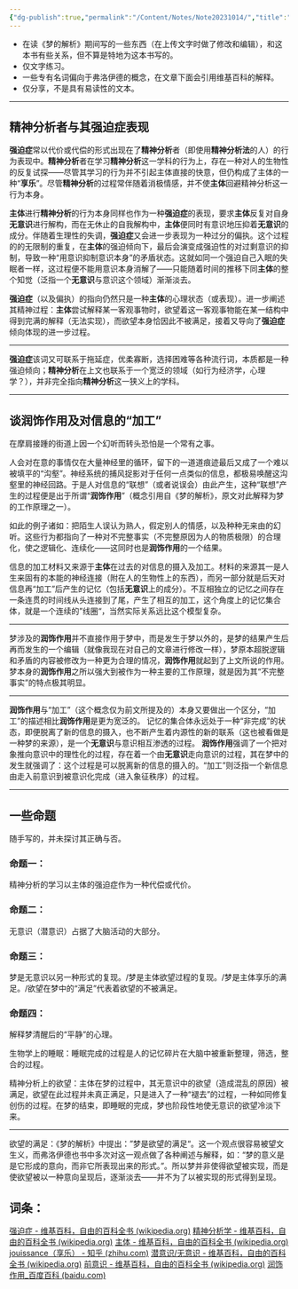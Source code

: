 ```yaml
---
{"dg-publish":true,"permalink":"/Content/Notes/Note20231014/","title":"231014|笔记|读《梦的解析》","tags":["note"],"created":"","updated":""}
---
```


- 在读《梦的解析》期间写的一些东西（在上传文字时做了修改和编辑），和这本书有些关系，但不算是特地为这本书写的。
- 仅文字练习。
- 一些专有名词偏向于弗洛伊德的概念，在文章下面会引用维基百科的解释。
- 仅分享，不是具有易读性的文本。

***
## **精神分析**者与其强迫症表现

**强迫症**常以代价或代偿的形式出现在了**精神分析**者（即使用**精神分析法**的人）的行为表现中。**精神分析**者在学习**精神分析**这一学科的行为上，存在一种对人的生物性的反复试探——尽管其学习的行为并不引起主体直接的快意，但仍构成了主体的一种“**享乐**”。尽管**精神分析**的过程常伴随着消极情感，并不使**主体**回避精神分析这一行为本身。

**主体**进行**精神分析**的行为本身同样也作为一种**强迫症**的表现，要求**主体**反复对自身**无意识**进行解构，而在无休止的自我解构中，**主体**便同时有意识地压抑着**无意识**的成分。伴随着生理性的失调，**强迫症**又会进一步表现为一种过分的偏执。这个过程的的无限制的重复，在**主体**的强迫倾向下，最后会演变成强迫性的对过剩意识的抑制，导致一种“用意识抑制意识本身”的矛盾状态。这就如同一个强迫自己入眠的失眠者一样，这过程便不能用意识本身消解了——只能随着时间的推移下同**主体**的整个知觉（泛指一个**无意识**与意识这个领域）渐渐淡去。

**强迫症**（以及偏执）的指向仍然只是一种**主体**的心理状态（或表现）。进一步阐述其精神过程：**主体**尝试解释某一客观事物时，欲望着这一客观事物能在某一结构中得到完满的解释（无法实现），而欲望本身恰因此不被满足，接着又导向了**强迫症**倾向体现的进一步过程。
***
**强迫症**该词又可联系于拖延症，优柔寡断，选择困难等各种流行词，本质都是一种强迫倾向；**精神分析**在上文也联系于一个宽泛的领域（如行为经济学，心理学？），并非完全指向**精神分析**这一狭义上的学科。
***
## 谈润饰作用及对信息的“加工”

在摩肩接踵的街道上因一个幻听而转头恐怕是一个常有之事。

人会对在意的事情仅在大量神经里的循环，留下的一道道痕迹最后又成了一个难以被填平的“沟壑”。神经系统的捕风捉影对于任何一点类似的信息，都极易唤醒这沟壑里的神经回路。于是人对信息的“联想”（或者说误会）由此产生，这种“联想”产生的过程便是出于所谓“**润饰作用**”（概念引用自《梦的解析》，原文对此解释为梦的工作原理之一）。

如此的例子诸如：把陌生人误认为熟人，假定别人的情感，以及种种无来由的幻听。这些行为都指向了一种对不完整事实（不完整原因为人的物质极限）的合理化，使之逻辑化、连续化——这同时也是**润饰作用**的一个结果。

信息的加工材料又来源于**主体**在过去的对信息的摄入及加工。材料的来源其一是人生来固有的本能的神经连接（附在人的生物性上的东西），而另一部分就是后天对信息再“加工”后产生的记忆（包括**无意识**上的成分）。不互相独立的记忆之间存在一条连贯的时间线从头连接到了尾，产生了相互的加工，这个角度上的记忆集合体，就是一个连续的”线圈“，当然实际关系远比这个模型复杂。
***
梦涉及的**润饰作用**并不直接作用于梦中，而是发生于梦以外的，是梦的结果产生后再而发生的一个编辑（就像我现在对自己的文章进行修改一样），梦原本超脱逻辑和矛盾的内容被修改为一种更为合理的情况，**润饰作用**就起到了上文所说的作用。梦本身的**润饰作用**之所以强大到被作为一种主要的工作原理，就是因为其“不完整事实”的特点极其明显。
***
**润饰作用**与“加工”（这个概念仅为前文所提及的）本身又要做出一个区分，“加工”的描述相比**润饰作用**是更为宽泛的。
记忆的集合体永远处于一种“非完成”的状态，即便脱离了新的信息的摄入，也不断产生着内源性的新的联系（这也被看做是一种梦的来源），是一个**无意识**与意识相互渗透的过程。
**润饰作用**强调了一个把对象推向意识中的理性化的过程，存在着一个由**无意识**走向意识的过程，其在梦中的发生就强调了：这个过程是可以脱离新的信息的摄入的。“加工”则泛指一个新信息由走入前意识到被意识化完成（进入象征秩序）的过程。
***
## 一些命题
随手写的，并未探讨其正确与否。
### 命题一：
精神分析的学习以主体的强迫症作为一种代偿或代价。
### 命题二：
无意识（潜意识）占据了大脑活动的大部分。
### 命题三：
梦是无意识以另一种形式的复现。/梦是主体欲望过程的复现。/梦是主体享乐的满足。/欲望在梦中的“满足”代表着欲望的不被满足。
### 命题四：
解释梦清醒后的“平静”的心理。

生物学上的睡眠：睡眠完成的过程是人的记忆碎片在大脑中被重新整理，筛选，整合的过程。

精神分析上的欲望：主体在梦的过程中，其无意识中的欲望（造成混乱的原因）被满足，欲望在此过程并未真正满足，只是进入了一种“褪去”的过程，一种如同修复创伤的过程。在梦的结束，即睡眠的完成，梦也阶段性地使无意识的欲望冷淡下来。
***
欲望的满足：《梦的解析》中提出：”梦是欲望的满足“。这一个观点很容易被望文生义，而弗洛伊德也书中多次对这一观点做了各种阐述与解释，如：“梦的意义是是它形成的意向，而非它所表现出来的形式。”。所以梦并非使得欲望被实现，而是使欲望被以一种意向呈现后，逐渐淡去——并不为了以被实现的形式得到呈现。

## 词条：
[强迫症 - 维基百科，自由的百科全书 (wikipedia.org)](https://zh.wikipedia.org/wiki/%E5%BC%BA%E8%BF%AB%E7%97%87)
[精神分析学 - 维基百科，自由的百科全书 (wikipedia.org)](https://zh.wikipedia.org/wiki/%E7%B2%BE%E7%A5%9E%E5%88%86%E6%9E%90%E5%AD%A6)
[主体 - 维基百科，自由的百科全书 (wikipedia.org)](https://zh.wikipedia.org/wiki/%E4%B8%BB%E4%BD%93)
[jouissance（享乐） - 知乎 (zhihu.com)](https://zhuanlan.zhihu.com/p/649388234)
[潜意识/无意识 - 维基百科，自由的百科全书 (wikipedia.org)](https://zh.wikipedia.org/wiki/%E6%BD%9B%E6%84%8F%E8%AD%98)
[前意识 - 维基百科，自由的百科全书 (wikipedia.org)](https://zh.wikipedia.org/wiki/%E5%89%8D%E6%84%8F%E8%AF%86)
[润饰作用_百度百科 (baidu.com)](https://baike.baidu.com/item/%E6%B6%A6%E9%A5%B0%E4%BD%9C%E7%94%A8)